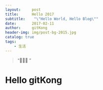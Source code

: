 ```yaml
---
layout:     post
title:      Hello 2017
subtitle:    "\"Hello World, Hello Blog\""
date:       2017-02-11
author:     gitKong
header-img: img/post-bg-2015.jpg
catalog: true
tags:
    - 生活
---
```


> “🙉🙉🙉 ”


# Hello gitKong


